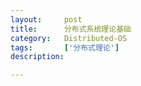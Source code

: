 ```yaml
---
layout:     post
title:      分布式系统理论基础
category:   Distributed-OS
tags:       ['分布式理论']
description:   

---
```

